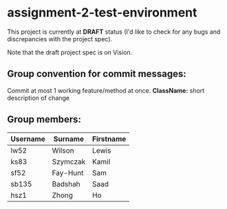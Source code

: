 # assignment-2-test-environment

This project is currently at **DRAFT** status (I'd like to check for any bugs and discrepancies with the project spec).

Note that the draft project spec is on Vision.


## Group convention for commit messages:
Commit at most 1 working feature/method at once.
**ClassName:** short description of change

## Group members:
| Username        | Surname     | Firstname    |
| -------------   |-------------| -----------|
| lw52            | Wilson      | Lewis      |
| ks83            | Szymczak    | Kamil      |
| sf52            | Fay-Hunt    | Sam        |
| sb135           | Badshah     | Saad       |
| hsz1            | Zhong       | Ho         |
